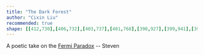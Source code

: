 ```yaml
---
title: "The Dark Forest"
author: "Cixin Liu"
recommended: true
shape: [[412,730],[406,732],[403,737],[401,768],[398,927],[399,941],[395,1015],[395,1076],[393,1085],[393,1135],[391,1144],[392,1158],[390,1246],[386,1303],[387,1334],[384,1395],[385,1409],[383,1443],[383,1485],[381,1506],[381,1544],[379,1570],[375,1751],[373,1771],[374,1777],[379,1783],[388,1785],[461,1789],[474,1791],[496,1791],[507,1793],[511,1793],[522,1788],[526,1788],[531,1784],[542,1766],[545,1757],[546,1744],[551,1572],[553,1547],[552,1539],[557,1393],[556,1371],[559,1356],[558,1331],[561,1322],[561,1291],[563,1261],[564,1205],[561,1197],[561,1190],[565,1180],[565,1134],[568,1091],[568,1069],[570,1063],[571,1042],[571,1014],[568,993],[568,980],[572,968],[572,945],[575,910],[574,839],[576,817],[575,788],[577,745],[575,741],[570,737],[541,733],[508,733],[488,731],[469,732],[441,730]]
---
```


A poetic take on the [Fermi Paradox](https://en.wikipedia.org/wiki/Fermi_paradox) -- Steven
